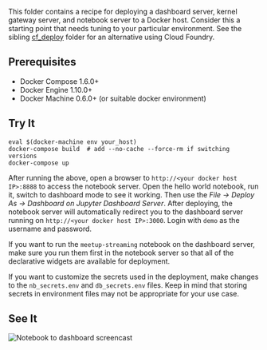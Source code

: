 This folder contains a recipe for deploying a dashboard server, kernel gateway server, and notebook server to a Docker host. Consider this a starting point that needs tuning to your particular environment. See the sibling [cf_deploy](../cf_deploy) folder for an alternative using Cloud Foundry.

## Prerequisites

* Docker Compose 1.6.0+
* Docker Engine 1.10.0+
* Docker Machine 0.6.0+ (or suitable docker environment)

## Try It

```
eval $(docker-machine env your_host)
docker-compose build  # add --no-cache --force-rm if switching versions
docker-compose up
```

After running the above, open a browser to `http://<your docker host IP>:8888` to access the notebook server. Open the hello world notebook, run it, switch to dashboard mode to see it working. Then use the *File &rarr; Deploy As &rarr; Dashboard on Jupyter Dashboard Server*. After deploying, the notebook server will automatically redirect you to the dashboard server running on `http://<your docker host IP>:3000`. Login with `demo` as the username and password.

If you want to run the `meetup-streaming` notebook on the dashboard server, make sure you run them first in the notebook server so that all of the declarative widgets are available for deployment.

If you want to customize the secrets used in the deployment, make changes to the `nb_secrets.env` and `db_secrets.env` files. Keep in mind that storing secrets in environment files may not be appropriate for your use case. 

## See It

![Notebook to dashboard screencast](https://ibm.box.com/shared/static/ftjiytnmjabf6awg9oxywosgpbq9o9fd.gif)
